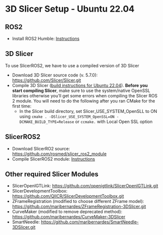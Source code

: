 3D Slicer Setup - Ubuntu 22.04
===================

ROS2
--------------
* Install ROS2 Humble: [Instructions](https://docs.ros.org/en/humble/Installation/Ubuntu-Install-Debs.html)

3D Slicer
--------------

To use SlicerROS2, we have to use a compiled version of 3D Slicer
* Download 3D Slicer source code (v. 5.7.0): https://github.com/Slicer/Slicer.git
* Compile 3D Slicer ([build instructions for Ubuntu 22.04](https://slicer.readthedocs.io/en/latest/developer_guide/build_instructions/linux.html#ubuntu-22-04-jammy-jellyfish)).
  **Before you start compiling Slicer**, make sure to use the system/native OpenSSL libraries otherwise you’ll get some errors when compiling the Slicer ROS 2 module.
  You will need to do the following after you ran CMake for the first time:
  * In the Slicer build directory, set Slicer_USE_SYSTEM_OpenSLL to ON using
    ```cmake . -DSlicer_USE_SYSTEM_OpenSSL=ON -DCMAKE_BUILD_TYPE=Release``` or ```ccmake.``` with Local Open SSL option

SlicerROS2
--------------------

* Download SlicerRO2 source: https://github.com/rosmed/slicer_ros2_module
* Compile SlicerROS2 module: [Instructions](https://slicer-ros2.readthedocs.io/en/latest/pages/getting-started.html#compilation)

Other required Slicer Modules
--------------------

* SlicerOpenIGTLink: https://github.com/openigtlink/SlicerOpenIGTLink.git
* SlicerDevelopmentToolbox: https://github.com/QIICR/SlicerDevelopmentToolbox.git
* ZFrameRegistration (modified to choose different ZFrame model): https://github.com/maribernardes/ZFrameRegistration-3DSlicer.git
* CurveMaker (modified to remove deprecated method): https://github.com/maribernardes/CurveMaker-3DSlicer
* SmartNeedle: https://github.com/maribernardes/SmartNeedle-3DSlicer.git
